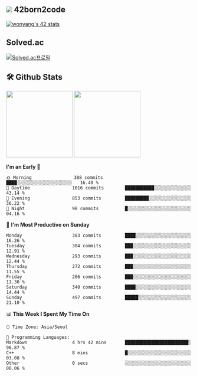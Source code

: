 
## <img src="https://img.shields.io/badge/-000000?style=flat&logo=42&logoColor=white"> 42born2code
[![wonyang's 42 stats](https://badge42.vercel.app/api/v2/cl5nhe5b6007809kydha7ht42/stats?cursusId=21&coalitionId=88)](https://profile.intra.42.fr/users/wonyang)

## Solved.ac
[![Solved.ac프로필](http://mazassumnida.wtf/api/v2/generate_badge?boj=bennyws)](https://solved.ac/bennyws)

## 🛠️ Github Stats
<p>
  <img height="180em" src="https://github-readme-stats-veggie-garden.vercel.app/api?username=gemstoneyang&show_icons=true&include_all_commits=true&bg_color=30,e96443,904e95&title_color=fff&text_color=fff">
  <img height="180em" src="https://github-readme-stats-veggie-garden.vercel.app/api/top-langs/?username=gemstoneyang&layout=compact&bg_color=30,e96443,904e95&title_color=fff&text_color=fff">
</p>

<!--START_SECTION:waka-->
**I'm an Early 🐤** 

```text
🌞 Morning                388 commits         ████░░░░░░░░░░░░░░░░░░░░░   16.48 % 
🌆 Daytime                1016 commits        ███████████░░░░░░░░░░░░░░   43.14 % 
🌃 Evening                853 commits         █████████░░░░░░░░░░░░░░░░   36.22 % 
🌙 Night                  98 commits          █░░░░░░░░░░░░░░░░░░░░░░░░   04.16 % 
```
📅 **I'm Most Productive on Sunday** 

```text
Monday                   383 commits         ████░░░░░░░░░░░░░░░░░░░░░   16.26 % 
Tuesday                  304 commits         ███░░░░░░░░░░░░░░░░░░░░░░   12.91 % 
Wednesday                293 commits         ███░░░░░░░░░░░░░░░░░░░░░░   12.44 % 
Thursday                 272 commits         ███░░░░░░░░░░░░░░░░░░░░░░   11.55 % 
Friday                   266 commits         ███░░░░░░░░░░░░░░░░░░░░░░   11.30 % 
Saturday                 340 commits         ████░░░░░░░░░░░░░░░░░░░░░   14.44 % 
Sunday                   497 commits         █████░░░░░░░░░░░░░░░░░░░░   21.10 % 
```


📊 **This Week I Spent My Time On** 

```text
🕑︎ Time Zone: Asia/Seoul

💬 Programming Languages: 
Markdown                 4 hrs 42 mins       ████████████████████████░   96.87 % 
C++                      8 mins              █░░░░░░░░░░░░░░░░░░░░░░░░   03.08 % 
Other                    0 secs              ░░░░░░░░░░░░░░░░░░░░░░░░░   00.06 % 
```


<!--END_SECTION:waka-->

